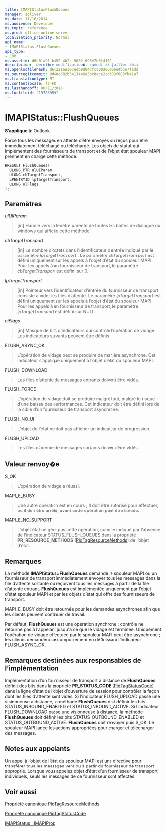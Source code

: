 ```yaml
---
title: IMAPIStatusFlushQueues
manager: soliver
ms.date: 11/16/2014
ms.audience: Developer
ms.topic: reference
ms.prod: office-online-server
localization_priority: Normal
api_name:
- IMAPIStatus.FlushQueues
api_type:
- COM
ms.assetid: d6b01a91-b452-4b2c-9802-698e7b0f4169
description: 'Derni�re modification�: samedi 23 juillet 2011'
ms.openlocfilehash: d6c221ae307edb9d84cfcc0026660ea4bce7fadd
ms.sourcegitcommit: 9d60cd82b5413446e5bc8ace2cd689f683fb41a7
ms.translationtype: MT
ms.contentlocale: fr-FR
ms.lasthandoff: 06/11/2018
ms.locfileid: "19783959"
---
```

# <a name="imapistatusflushqueues"></a>IMAPIStatus::FlushQueues

  
  
**S’applique à**: Outlook 
  
Force tous les messages en attente d’être envoyés ou reçus pour être immédiatement téléchargé ou téléchargé. Les objets de statut qui implémentent des fournisseurs de transport et de l’objet état spouleur MAPI prennent en charge cette méthode.
  
```cpp
HRESULT FlushQueues(
  ULONG_PTR ulUIParam,
  ULONG cbTargetTransport,
  LPENTRYID lpTargetTransport,
  ULONG ulFlags
);
```

## <a name="parameters"></a>Paramètres

 _ulUIParam_
  
> [in] Handle vers la fenêtre parente de toutes les boîtes de dialogue ou windows qui affiche cette méthode.
    
 _cbTargetTransport_
  
> [in] Le nombre d’octets dans l’identificateur d’entrée indiqué par le paramètre _lpTargetTransport_ . Le paramètre _cbTargetTransport_ est défini uniquement sur les appels à l’objet d’état du spouleur MAPI. Pour les appels à un fournisseur de transport, le paramètre _cbTargetTransport_ est défini sur 0. 
    
 _lpTargetTransport_
  
> [in] Pointeur vers l’identificateur d’entrée du fournisseur de transport consiste à vider les files d’attente. Le paramètre _lpTargetTransport_ est défini uniquement sur les appels à l’objet d’état du spouleur MAPI. Pour les appels à un fournisseur de transport, le paramètre _lpTargetTransport_ est défini sur NULL. 
    
 _ulFlags_
  
> [in] Masque de bits d’indicateurs qui contrôle l’opération de vidage. Les indicateurs suivants peuvent être définis :
    
FLUSH_ASYNC_OK 
  
> L’opération de vidage peut se produire de manière asynchrone. Cet indicateur s’applique uniquement à l’objet d’état du spouleur MAPI. 
    
FLUSH_DOWNLOAD 
  
> Les files d’attente de messages entrants doivent être vidés.
    
FLUSH_FORCE 
  
> L’opération de vidage doit se produire malgré tout, malgré le risque d’une baisse des performances. Cet indicateur doit être défini lors de la cible d’un fournisseur de transport asynchrone.
    
FLUSH_NO_UI 
  
> L’objet de l’état ne doit pas afficher un indicateur de progression.
    
FLUSH_UPLOAD 
  
> Les files d’attente de messages sortants doivent être vidés.
    
## <a name="return-value"></a>Valeur renvoy�e

S_OK 
  
> L’opération de vidage a réussi.
    
MAPI_E_BUSY 
  
> Une autre opération est en cours ; Il doit être autorisé pour effectuer, ou il doit être arrêté, avant cette opération peut être lancée.
    
MAPI_E_NO_SUPPORT 
  
> L’objet état ne gère pas cette opération, comme indiqué par l’absence de l’indicateur STATUS_FLUSH_QUEUES dans la propriété **PR_RESOURCE_METHODS** ([PidTagResourceMethods](pidtagresourcemethods-canonical-property.md)) de l’objet d’état.
    
## <a name="remarks"></a>Remarques

La méthode **IMAPIStatus::FlushQueues** demande le spouleur MAPI ou un fournisseur de transport immédiatement envoyer tous les messages dans la file d’attente sortante ou reçoivent tous les messages à partir de la file d’attente entrant. **FlushQueues** est implémentée uniquement par l’objet d’état spouleur MAPI et par les objets d’état qui offre des fournisseurs de transport. 
  
MAPI_E_BUSY doit être retournée pour les demandes asynchrones afin que les clients peuvent continuer de travail. 
  
Par défaut, **FlushQueues** est une opération synchrone ; contrôle ne retourne pas à l’appelant jusqu'à ce que le vidage est terminée. Uniquement l’opération de vidage effectuée par le spouleur MAPI peut être asynchrone ; les clients demandent ce comportement en définissant l’indicateur FLUSH_ASYNC_OK. 
  
## <a name="notes-to-implementers"></a>Remarques destinées aux responsables de l’implémentation

Implémentation d’un fournisseur de transport à distance de **FlushQueues** définit des bits dans la propriété **PR_STATUS_CODE** ([PidTagStatusCode](pidtagstatuscode-canonical-property.md)) dans la ligne d’état de l’objet d’ouverture de session pour contrôler la façon dont les files d’attente sont vidés. Si l’indicateur FLUSH_UPLOAD passe une visionneuse à distance, la méthode **FlushQueues** doit définir les bits STATUS_INBOUND_ENABLED et STATUS_INBOUND_ACTIVE. Si l’indicateur FLUSH_DOWNLOAD passe une visionneuse à distance, la méthode **FlushQueues** doit définir les bits STATUS_OUTBOUND_ENABLED et STATUS_OUTBOUND_ACTIVE. **FlushQueues** doit renvoyer puis S_OK. Le spouleur MAPI lance les actions appropriées pour charger et télécharger des messages. 
  
## <a name="notes-to-callers"></a>Notes aux appelants

Un appel à l’objet de l’état du spouleur MAPI est une directive pour transférer tous les messages vers ou à partir du fournisseur de transport approprié. Lorsque vous appelez objet d’état d’un fournisseur de transport individuels, seuls les messages de ce fournisseur sont affectés.
  
## <a name="see-also"></a>Voir aussi



[Propriété canonique PidTagResourceMethods](pidtagresourcemethods-canonical-property.md)
  
[Propriété canonique PidTagStatusCode](pidtagstatuscode-canonical-property.md)
  
[IMAPIStatus : IMAPIProp](imapistatusimapiprop.md)


